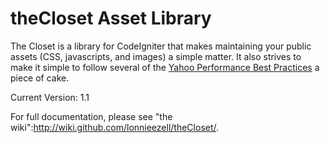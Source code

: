 # theCloset Asset Library

The Closet is a library for CodeIgniter that makes maintaining your public assets (CSS, javascripts, and images) a simple matter. It also strives to make it simple to follow several of the [Yahoo Performance Best Practices](http://developer.yahoo.com/performance/rules.html) a piece of cake.

Current Version: 1.1

For full documentation, please see "the wiki":http://wiki.github.com/lonnieezell/theCloset/.
